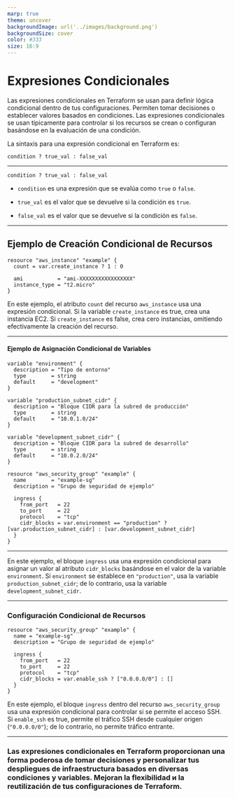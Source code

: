 ```yaml
---
marp: true
theme: uncover
backgroundImage: url('../images/background.png')
backgroundSize: cover
color: #333
size: 16:9
---
```


<style>
section {
  font-size: 180%;
}
</style>

# Expresiones Condicionales
Las expresiones condicionales en Terraform se usan para definir lógica condicional dentro de tus configuraciones. Permiten tomar decisiones o establecer valores basados en condiciones. Las expresiones condicionales se usan típicamente para controlar si los recursos se crean o configuran basándose en la evaluación de una condición.

La sintaxis para una expresión condicional en Terraform es:

```
condition ? true_val : false_val
```
---

```
condition ? true_val : false_val
```

- `condition` es una expresión que se evalúa como `true` o `false`.

- `true_val` es el valor que se devuelve si la condición es `true`.

- `false_val` es el valor que se devuelve si la condición es `false`.

---

## Ejemplo de Creación Condicional de Recursos
```
resource "aws_instance" "example" {
  count = var.create_instance ? 1 : 0

  ami           = "ami-XXXXXXXXXXXXXXXXX"
  instance_type = "t2.micro"
}
```
En este ejemplo, el atributo `count` del recurso `aws_instance` usa una expresión condicional. Si la variable `create_instance` es true, crea una instancia EC2. Si `create_instance` es false, crea cero instancias, omitiendo efectivamente la creación del recurso.

---

#### Ejemplo de Asignación Condicional de Variables

```
variable "environment" {
  description = "Tipo de entorno"
  type        = string
  default     = "development"
}

variable "production_subnet_cidr" {
  description = "Bloque CIDR para la subred de producción"
  type        = string
  default     = "10.0.1.0/24"
}

variable "development_subnet_cidr" {
  description = "Bloque CIDR para la subred de desarrollo"
  type        = string
  default     = "10.0.2.0/24"
}

resource "aws_security_group" "example" {
  name        = "example-sg"
  description = "Grupo de seguridad de ejemplo"

  ingress {
    from_port   = 22
    to_port     = 22
    protocol    = "tcp"
    cidr_blocks = var.environment == "production" ? [var.production_subnet_cidr] : [var.development_subnet_cidr]
  }
}
```
---

En este ejemplo, el bloque `ingress` usa una expresión condicional para asignar un valor al atributo `cidr_blocks` basándose en el valor de la variable `environment`. Si `environment` se establece en `"production"`, usa la variable `production_subnet_cidr`; de lo contrario, usa la variable `development_subnet_cidr`.

---

### Configuración Condicional de Recursos
```
resource "aws_security_group" "example" {
  name = "example-sg"
  description = "Grupo de seguridad de ejemplo"

  ingress {
    from_port   = 22
    to_port     = 22
    protocol    = "tcp"
    cidr_blocks = var.enable_ssh ? ["0.0.0.0/0"] : []
  }
}
```
En este ejemplo, el bloque `ingress` dentro del recurso `aws_security_group` usa una expresión condicional para controlar si se permite el acceso SSH. Si `enable_ssh` es true, permite el tráfico SSH desde cualquier origen (`"0.0.0.0/0"`); de lo contrario, no permite tráfico entrante.

---

### Las expresiones condicionales en Terraform proporcionan una forma poderosa de tomar decisiones y personalizar tus despliegues de infraestructura basados en diversas condiciones y variables. Mejoran la flexibilidad и la reutilización de tus configuraciones de Terraform.